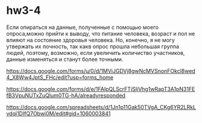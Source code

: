 # hw3-4
Если опираться на данные, полученные с помощью моего опроса,можно прийти к выводу, что питание человека, возраст и пол не влияют на состояние здоровья человека. Но, конечно, я не могу утвержать их почность, так какв опрос прошла небольшая группа людей, поэтому, возможно, если увеличить количиство участников, данные изменяться и станут более точными.

https://docs.google.com/forms/u/0/d/1MViJGDVj8gwNcMVSnonFOkcl8wed4_X8Ww4JptS_FHc/edit?usp=forms_home

https://docs.google.com/forms/d/e/1FAIpQLScrFTjSIjVhg1wRapT3A1pN31FEfB3VpuNUTxZuQlum0TG-hA/alreadyresponded

https://docs.google.com/spreadsheets/d/1Jn1p11Gak50TVgA_CKg6YR2LRkLvdqi1DlfQ7Obwi0M/edit#gid=1060003841
